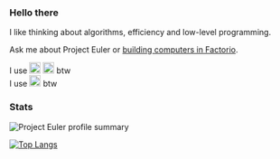 ### Hello there

I like thinking about algorithms, efficiency and low-level programming.

Ask me about Project Euler or [building computers in Factorio](https://github.com/giodueck/factorio-computing).

<p>
  I use <img title="Arch Linux" alt="Arch Linux" height="20" width="20" src="https://cdn.simpleicons.org/archlinux/1793D1" /> <img title="Hyprland" alt="Hyprland" height="20" width="20" src="https://cdn.simpleicons.org/hyprland/58E1FF" /> btw <br>
  I use <img title="Neovim" alt="Neovim" height="20" width="20" src="https://cdn.simpleicons.org/neovim/57A143" /> btw
</p>

### Stats
<img alt="Project Euler profile summary" src="https://projecteuler.net/profile/giodueck.png">

[![Top Langs](https://github-readme-stats.vercel.app/api/top-langs/?username=giodueck&theme=tokyonight)](https://github.com/anuraghazra/github-readme-stats)
